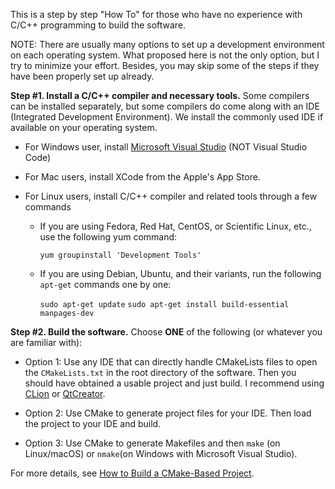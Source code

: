 This is a step by step "How To" for those who have no experience with C/C++ programming to build the software.

NOTE: There are usually many options to set up a development environment on each operating system. What proposed here is not the only option, but I try to minimize your effort. Besides, you may skip some of the steps if they have been properly set up already.

 
**Step #1. Install a C/C++ compiler and necessary tools.** Some compilers can be installed separately, but some compilers do come along with an IDE (Integrated Development Environment). We install the commonly used IDE if available on your operating system.

 - For Windows user, install [Microsoft Visual Studio](https://visualstudio.microsoft.com/) (NOT Visual Studio Code)   
 
 - For Mac users, install XCode from the Apple's App Store.

 - For Linux users, install C/C++ compiler and related tools through a few commands
     - If you are using Fedora, Red Hat, CentOS, or Scientific Linux, etc., use the following yum command:
     
       `yum groupinstall 'Development Tools'`
       
     - If you are using Debian, Ubuntu, and their variants, run the following `apt-get` commands one by one:
     
       `sudo apt-get update`
       `sudo apt-get install build-essential manpages-dev`

**Step #2. Build the software.** Choose **ONE** of the following (or whatever you are familiar with):

 - Option 1: Use any IDE that can directly handle CMakeLists files to open the `CMakeLists.txt` in the root directory of the software. Then you should have obtained a usable project and just build. I recommend using [CLion](https://www.jetbrains.com/clion/) or [QtCreator](https://www.qt.io/product).

 - Option 2: Use CMake to generate project files for your IDE. Then load the project to your IDE and build. 
  
 - Option 3: Use CMake to generate Makefiles and then `make` (on Linux/macOS) or `nmake`(on Windows with Microsoft Visual Studio).
 
For more details, see [How to Build a CMake-Based Project](https://preshing.com/20170511/how-to-build-a-cmake-based-project/).

